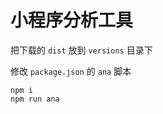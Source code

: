 # 小程序分析工具

把下载的 `dist` 放到 `versions` 目录下

修改 `package.json` 的 `ana` 脚本

```
npm i
npm run ana
```


